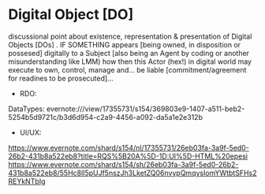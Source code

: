# Digital Object [DO]

discussional point about existence, representation &amp; presentation of Digital Objects [DOs]
.
IF SOMETHING appears [being owned, in disposition or possesed] digitally to a Subject [also being an Agent by coding or another misunderstanding like LMM) how then this Actor (hex!) in digital world may execute to own, control, manage and... be liable [commitment/agreement for readines to be prosecuted]...

- RDO:

DataTypes: evernote:///view/17355731/s154/369803e9-1407-a511-beb2-5254b5d9721c/b3d6d954-c2a9-4456-a092-da5a1e2e312b 

- UI/UX:

[https://www.evernote.com/shard/s154/nl/17355731/26eb03fa-3a9f-5ed0-26b2-431b8a522eb8?title=RQS%5B20A%5D-1D:UI%5D-HTML%20epesi
](https://www.evernote.com/shard/s154/sh/26eb03fa-3a9f-5ed0-26b2-431b8a522eb8/55Hc8lI5pUJf5nszJh3LketZQ06nvypQmqysIomYWtbtSFHs2REYkNTbIg)https://www.evernote.com/shard/s154/sh/26eb03fa-3a9f-5ed0-26b2-431b8a522eb8/55Hc8lI5pUJf5nszJh3LketZQ06nvypQmqysIomYWtbtSFHs2REYkNTbIg
